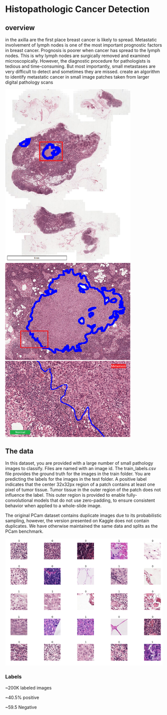 # Histopathologic Cancer Detection

## overview
in the axilla are the first place breast cancer is likely to spread. Metastatic involvement of lymph nodes is one of the most important prognostic factors in breast cancer. Prognosis is poorer when cancer has spread to the lymph nodes. This is why lymph nodes are surgically removed and examined microscopically. However, the diagnostic procedure for pathologists is tedious and time-consuming. But most importantly, small metastases are very difficult to detect and sometimes they are missed.
create an algorithm to identify metastatic cancer in small image patches taken from larger digital pathology scans

<img src="images/explore1.png" width=400/>
<img src="images/explore2.png" width=400>
<img src="images/explore3.png" width=400>

## The data
In this dataset, you are provided with a large number of small pathology images to classify. Files are named with an image id. The train_labels.csv file provides the ground truth for the images in the train folder. You are predicting the labels for the images in the test folder. A positive label indicates that the center 32x32px region of a patch contains at least one pixel of tumor tissue. Tumor tissue in the outer region of the patch does not influence the label. This outer region is provided to enable fully-convolutional models that do not use zero-padding, to ensure consistent behavior when applied to a whole-slide image.

The original PCam dataset contains duplicate images due to its probabilistic sampling, however, the version presented on Kaggle does not contain duplicates. We have otherwise maintained the same data and splits as the PCam benchmark.

<img src="images/examples.png" alt="drawing" width="800"/>


### Labels
~200K labeled images

~40.5% positive

~59.5 Negative
